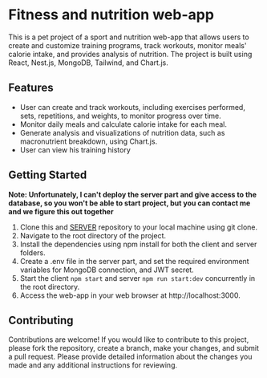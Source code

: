 # Fitness and nutrition web-app

This is a pet project of a sport and nutrition web-app that allows users to create and customize training programs, track workouts, monitor meals' calorie intake, and provides analysis of nutrition. The project is built using React, Nest.js, MongoDB, Tailwind, and Chart.js.

## Features
- User can create and track workouts, including exercises performed, sets, repetitions, and weights, to monitor progress over time.
- Monitor daily meals and calculate calorie intake for each meal.
- Generate analysis and visualizations of nutrition data, such as macronutrient breakdown, using Chart.js.
- User can view his training history

## Getting Started

**Note: Unfortunately, I can't deploy the server part and give access to the database, so you won't be able to start project, but you can contact me and we figure this out together**

1. Clone this and [SERVER](https://github.com/olehhasii/gym-api-nest.js) repository to your local machine using git clone.
2. Navigate to the root directory of the project.
3. Install the dependencies using npm install for both the client and server folders.
4. Create a .env file in the server part, and set the required environment variables for MongoDB connection, and JWT secret.
5. Start the client `npm start` and server `npm run start:dev` concurrently in the root directory.
6. Access the web-app in your web browser at http://localhost:3000.

## Contributing
Contributions are welcome! If you would like to contribute to this project, please fork the repository, create a branch, make your changes, and submit a pull request. Please provide detailed information about the changes you made and any additional instructions for reviewing.







